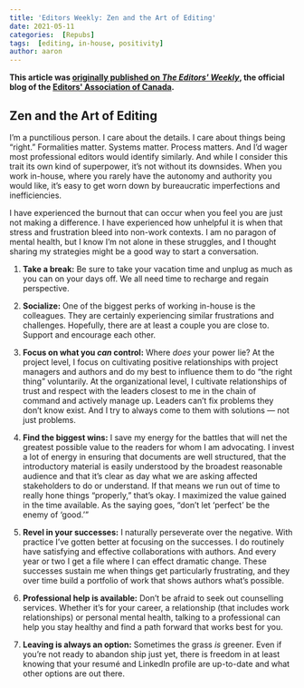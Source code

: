 ```yaml
---
title: 'Editors Weekly: Zen and the Art of Editing'
date: 2021-05-11
categories:  [Repubs]
tags:  [editing, in-house, positivity]
author: aaron
---
```


**This article was [originally published on *The Editors' Weekly*](http://blog.editors.ca/?p=9413), the official blog of the [Editors' Association of Canada](http://editors.ca).**

<!--more-->

## Zen and the Art of Editing

I’m a punctilious person. I care about the details. I care about things being “right.” Formalities matter. Systems matter. Process matters. And I’d wager most professional editors would identify similarly. And while I consider this trait its own kind of superpower, it’s not without its downsides. When you work in-house, where you rarely have the autonomy and authority you would like, it’s easy to get worn down by bureaucratic imperfections and inefficiencies.

I have experienced the burnout that can occur when you feel you are just not making a difference. I have experienced how unhelpful it is when that stress and frustration bleed into non-work contexts. I am no paragon of mental health, but I know I’m not alone in these struggles, and I thought sharing my strategies might be a good way to start a conversation.

1. **Take a break:** Be sure to take your vacation time and unplug as much as you can on your days off. We all need time to recharge and regain perspective.

2. **Socialize:** One of the biggest perks of working in-house is the colleagues. They are certainly experiencing similar frustrations and challenges. Hopefully, there are at least a couple you are close to. Support and encourage each other.

3. **Focus on what you *can* control:** Where *does* your power lie? At the project level, I focus on cultivating positive relationships with project managers and authors and do my best to influence them to do “the right thing” voluntarily. At the organizational level, I cultivate relationships of trust and respect with the leaders closest to me in the chain of command and actively manage up. Leaders can’t fix problems they don’t know exist. And I try to always come to them with solutions — not just problems.

4. **Find the biggest wins:** I save my energy for the battles that will net the greatest possible value to the readers for whom I am advocating. I invest a lot of energy in ensuring that documents are well structured, that the introductory material is easily understood by the broadest reasonable audience and that it’s clear as day what we are asking affected stakeholders to do or understand. If that means we run out of time to really hone things “properly,” that’s okay. I maximized the value gained in the time available. As the saying goes, “don’t let ‘perfect’ be the enemy of ‘good.’”

5. **Revel in your successes:** I naturally perseverate over the negative. With practice I’ve gotten better at focusing on the successes. I do routinely have satisfying and effective collaborations with authors. And every year or two I get a file where I can effect dramatic change. These successes sustain me when things get particularly frustrating, and they over time build a portfolio of work that shows authors what’s possible.

6. **Professional help is available:** Don’t be afraid to seek out counselling services. Whether it’s for your career, a relationship (that includes work relationships) or personal mental health, talking to a professional can help you stay healthy and find a path forward that works best for you.

7. **Leaving is always an option:** Sometimes the grass *is* greener. Even if you’re not ready to abandon ship just yet, there is freedom in at least knowing that your resumé and LinkedIn profile are up-to-date and what other options are out there.
